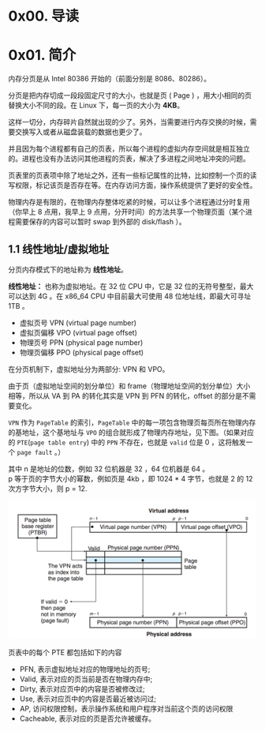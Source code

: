 # 0x00. 导读

# 0x01. 简介

内存分页是从 Intel 80386 开始的（前面分别是 8086、80286）。

分页是把内存切成一段段固定尺寸的大小，也就是页 ( Page ) ，用大小相同的页替换大小不同的段。在 Linux 下，每一页的大小为 **4KB**。

这样一切分，内存碎片自然就出现的少了。另外，当需要进行内存交换的时候，需要交换写入或者从磁盘装载的数据也更少了。

并且因为每个进程都有自己的页表，所以每个进程的虚拟内存空间就是相互独立的。进程也没有办法访问其他进程的页表，解决了多进程之间地址冲突的问题。  

页表里的页表项中除了地址之外，还有一些标记属性的比特，比如控制一个页的读写权限，标记该页是否存在等。在内存访问方面，操作系统提供了更好的安全性。

物理内存是有限的，在物理内存整体吃紧的时候，可以让多个进程通过分时复用（你早上 8 点用，我早上 9 点用，分开时间）的方法共享一个物理页面（某个进程需要保存的内容可以暂时 swap 到外部的 disk/flash ）。


## 1.1 线性地址/虚拟地址

分页内存模式下的地址称为 **线性地址**。

**线性地址：** 也称为虚拟地址。在 32 位 CPU 中，它是 32 位的无符号整型，最大可以达到 4G 。在 x86_64 CPU 中目前最大可使用 48 位地址线，即最大可寻址 1TB 。 

- 虚拟页号 VPN (virtual page number)
- 虚拟页偏移 VPO (virtual page offset)
- 物理页号 PPN (physical page number)
- 物理页偏移 PPO (physical page offset)

在分页机制下，虚拟地址分为两部分: VPN 和 VPO。

由于页（虚拟地址空间的划分单位）和 frame（物理地址空间的划分单位）大小相等，所以从 VA 到 PA 的转化其实是 VPN 到 PFN 的转化，offset 的部分是不需要变化。

`VPN` 作为 `PageTable` 的索引，`PageTable` 中的每一项包含物理页每页所在物理内存的基地址，这个基地址与 `VPO` 的组合就形成了物理内存地址，见下图。（如果对应的 `PTE`(`page table entry`) 中的 `PPN` 不存在，也就是 `valid` 位是 0 ，这将触发一个 `page fault` 。）

其中 n 是地址的位数，例如 32 位机器是 32 ，64 位机器是 64 。  
p 等于页的字节大小的幂数，例如页是 4kb ，即 1024 * 4 字节，也就是 2 的 12 次方字节大小，则 p = 12.

![1](../../pic/linux/memory/VirtualAddress.png)

页表中的每个 PTE 都包括如下的内容
- PFN, 表示虚拟地址对应的物理地址的页号;
- Valid, 表示对应的页当前是否在物理内存中;
- Dirty, 表示对应页中的内容是否被修改过;
- Use, 表示对应页中的内容是否最近被访问过;
- AP, 访问权限控制，表示操作系统和用户程序对当前这个页的访问权限
- Cacheable, 表示对应的页是否允许被缓存。